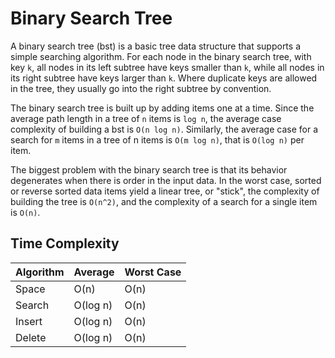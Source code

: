 # Binary Search Tree

A binary search tree (bst) is a basic tree data structure that supports a simple searching algorithm. For each node in the binary search tree, with key `k`, all nodes in its left subtree have keys smaller than `k`, while all nodes in its right subtree have keys larger than `k`. Where duplicate keys are allowed in the tree, they usually go into the right subtree by convention.

The binary search tree is built up by adding items one at a time. Since the average path length in a tree of `n` items is `log n`, the average case complexity of building a bst is `O(n log n)`. Similarly, the average case for a search for `m` items in a tree of n items is `O(m log n)`, that is `O(log n)` per item.

The biggest problem with the binary search tree is that its behavior degenerates when there is order in the input data. In the worst case, sorted or reverse sorted data items yield a linear tree, or "stick", the complexity of building the tree is `O(n^2)`, and the complexity of a search for a single item is `O(n)`.

## Time Complexity

Algorithm | Average | Worst Case
--- | --- | ---
Space | O(n) | O(n) |
Search | O(log n) | O(n)
Insert | O(log n) | O(n)
Delete | O(log n) | O(n)
